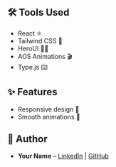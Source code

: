 ## 🛠️ Tools Used
- React ⚛️  
- Tailwind CSS 🎨  
- HeroUI 🦸‍♂️  
- AOS Animations 🎬  
- Type.js ⌨️  

## ✨ Features
- Responsive design 📱  
- Smooth animations 🎥

## 👤 Author
- **Your Name** – [LinkedIn](https://www.linkedin.com/in/mahmoud-mohamed-a15559353) | [GitHub](https://github.com/its-mahm0ud)
